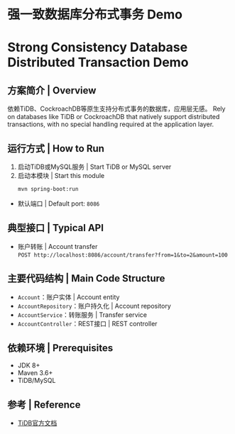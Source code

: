 # 强一致数据库分布式事务 Demo  
# Strong Consistency Database Distributed Transaction Demo

## 方案简介 | Overview

依赖TiDB、CockroachDB等原生支持分布式事务的数据库，应用层无感。
Rely on databases like TiDB or CockroachDB that natively support distributed transactions, with no special handling required at the application layer.

## 运行方式 | How to Run

1. 启动TiDB或MySQL服务 | Start TiDB or MySQL server
2. 启动本模块 | Start this module
   ```bash
   mvn spring-boot:run
   ```
- 默认端口 | Default port: `8086`

## 典型接口 | Typical API

- 账户转账 | Account transfer  
  `POST http://localhost:8086/account/transfer?from=1&to=2&amount=100`

## 主要代码结构 | Main Code Structure

- `Account`：账户实体 | Account entity
- `AccountRepository`：账户持久化 | Account repository
- `AccountService`：转账服务 | Transfer service
- `AccountController`：REST接口 | REST controller

## 依赖环境 | Prerequisites

- JDK 8+
- Maven 3.6+
- TiDB/MySQL

## 参考 | Reference

- [TiDB官方文档](https://docs.pingcap.com/zh/tidb/stable) 